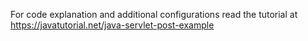 For code explanation and additional configurations read the tutorial at https://javatutorial.net/java-servlet-post-example

